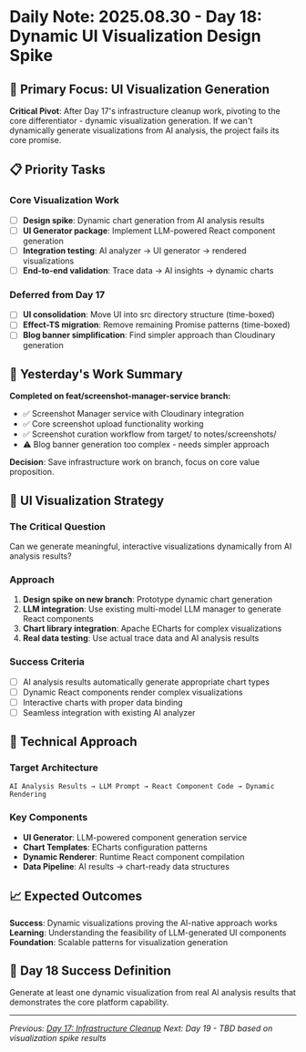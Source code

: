 # Daily Note: 2025.08.30 - Day 18: Dynamic UI Visualization Design Spike

## 🎯 Primary Focus: UI Visualization Generation

**Critical Pivot**: After Day 17's infrastructure cleanup work, pivoting to the core differentiator - dynamic visualization generation. If we can't dynamically generate visualizations from AI analysis, the project fails its core promise.

## 📋 Priority Tasks

### Core Visualization Work
- [ ] **Design spike**: Dynamic chart generation from AI analysis results
- [ ] **UI Generator package**: Implement LLM-powered React component generation
- [ ] **Integration testing**: AI analyzer → UI generator → rendered visualizations
- [ ] **End-to-end validation**: Trace data → AI insights → dynamic charts

### Deferred from Day 17
- [ ] **UI consolidation**: Move UI into src directory structure (time-boxed)
- [ ] **Effect-TS migration**: Remove remaining Promise patterns (time-boxed)
- [ ] **Blog banner simplification**: Find simpler approach than Cloudinary generation

## 🔄 Yesterday's Work Summary

**Completed on feat/screenshot-manager-service branch:**
- ✅ Screenshot Manager service with Cloudinary integration
- ✅ Core screenshot upload functionality working
- ✅ Screenshot curation workflow from target/ to notes/screenshots/
- ⚠️ Blog banner generation too complex - needs simpler approach

**Decision**: Save infrastructure work on branch, focus on core value proposition.

## 🎨 UI Visualization Strategy

### The Critical Question
Can we generate meaningful, interactive visualizations dynamically from AI analysis results?

### Approach
1. **Design spike on new branch**: Prototype dynamic chart generation
2. **LLM integration**: Use existing multi-model LLM manager to generate React components
3. **Chart library integration**: Apache ECharts for complex visualizations
4. **Real data testing**: Use actual trace data and AI analysis results

### Success Criteria
- [ ] AI analysis results automatically generate appropriate chart types
- [ ] Dynamic React components render complex visualizations
- [ ] Interactive charts with proper data binding
- [ ] Seamless integration with existing AI analyzer

## 🚀 Technical Approach

### Target Architecture
```
AI Analysis Results → LLM Prompt → React Component Code → Dynamic Rendering
```

### Key Components
- **UI Generator**: LLM-powered component generation service
- **Chart Templates**: ECharts configuration patterns
- **Dynamic Renderer**: Runtime React component compilation
- **Data Pipeline**: AI results → chart-ready data structures

## 📈 Expected Outcomes

**Success**: Dynamic visualizations proving the AI-native approach works
**Learning**: Understanding the feasibility of LLM-generated UI components
**Foundation**: Scalable patterns for visualization generation

## 🎯 Day 18 Success Definition

Generate at least one dynamic visualization from real AI analysis results that demonstrates the core platform capability.

---

*Previous: [Day 17: Infrastructure Cleanup](2025.08.29.md)*
*Next: Day 19 - TBD based on visualization spike results*